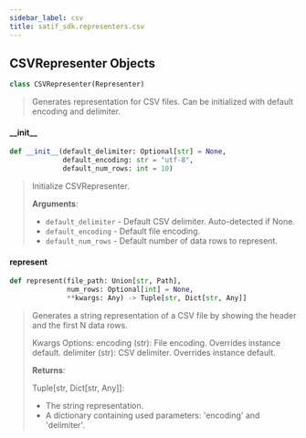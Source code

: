 ```yaml
---
sidebar_label: csv
title: satif_sdk.representers.csv
---
```


## CSVRepresenter Objects

```python
class CSVRepresenter(Representer)
```

> Generates representation for CSV files.
> Can be initialized with default encoding and delimiter.

#### \_\_init\_\_

```python
def __init__(default_delimiter: Optional[str] = None,
             default_encoding: str = "utf-8",
             default_num_rows: int = 10)
```

> Initialize CSVRepresenter.
>
> **Arguments**:
>
> - `default_delimiter` - Default CSV delimiter. Auto-detected if None.
> - `default_encoding` - Default file encoding.
> - `default_num_rows` - Default number of data rows to represent.

#### represent

```python
def represent(file_path: Union[str, Path],
              num_rows: Optional[int] = None,
              **kwargs: Any) -> Tuple[str, Dict[str, Any]]
```

> Generates a string representation of a CSV file by showing
> the header and the first N data rows.
>
> Kwargs Options:
> encoding (str): File encoding. Overrides instance default.
> delimiter (str): CSV delimiter. Overrides instance default.
>
> **Returns**:
>
>   Tuple[str, Dict[str, Any]]:
>   - The string representation.
>   - A dictionary containing used parameters: &#x27;encoding&#x27; and &#x27;delimiter&#x27;.
